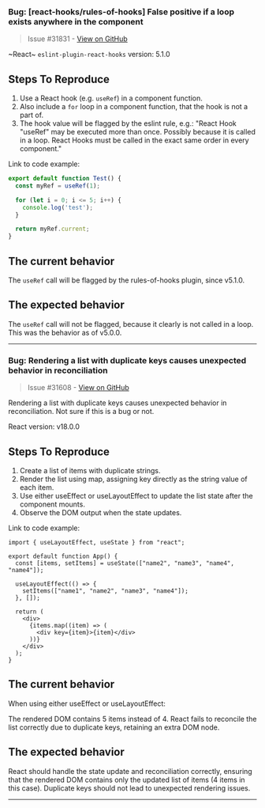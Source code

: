### Bug: [react-hooks/rules-of-hooks] False positive if a loop exists anywhere in the component

> Issue #31831 - [View on GitHub](https://github.com/facebook/react/issues/31831)

<!--
  Please provide a clear and concise description of what the bug is. Include
  screenshots if needed. Please test using the latest version of the relevant
  React packages to make sure your issue has not already been fixed.
-->

~React~ `eslint-plugin-react-hooks` version: 5.1.0

## Steps To Reproduce

1. Use a React hook (e.g. `useRef`) in a component function.
1. Also include a `for` loop in a component function, that the hook is not a part of.
2. The hook value will be flagged by the eslint rule, e.g.: "React Hook "useRef" may be executed more than once. Possibly because it is called in a loop. React Hooks must be called in the exact same order in every component."

<!--
  Your bug will get fixed much faster if we can run your code and it doesn't
  have dependencies other than React. Issues without reproduction steps or
  code examples may be immediately closed as not actionable.
-->

Link to code example:

```ts
export default function Test() {
  const myRef = useRef(1);

  for (let i = 0; i <= 5; i++) {
    console.log('test');
  }

  return myRef.current;
}
```


## The current behavior

The `useRef` call will be flagged by the rules-of-hooks plugin, since v5.1.0.

## The expected behavior

The `useRef` call will not be flagged, because it clearly is not called in a loop. This was the behavior as of v5.0.0.


---

### Bug: Rendering a list with duplicate keys causes unexpected behavior in reconciliation

> Issue #31608 - [View on GitHub](https://github.com/facebook/react/issues/31608)

Rendering a list with duplicate keys causes unexpected behavior in reconciliation. Not sure if this is a bug or not.

React version: v18.0.0

## Steps To Reproduce

1. Create a list of items with duplicate strings.
2. Render the list using map, assigning key directly as the string value of each item.
3. Use either useEffect or useLayoutEffect to update the list state after the component mounts.
4. Observe the DOM output when the state updates.

<!--
  Your bug will get fixed much faster if we can run your code and it doesn't
  have dependencies other than React. Issues without reproduction steps or
  code examples may be immediately closed as not actionable.
-->

Link to code example:

```Jess
import { useLayoutEffect, useState } from "react";  

export default function App() {  
  const [items, setItems] = useState(["name2", "name3", "name4", "name4"]);  

  useLayoutEffect(() => {  
    setItems(["name1", "name2", "name3", "name4"]);  
  }, []);  

  return (  
    <div>  
      {items.map((item) => (  
        <div key={item}>{item}</div>  
      ))}  
    </div>  
  );  
}  
```

<!--
  Please provide a CodeSandbox (https://codesandbox.io/s/new), a link to a
  repository on GitHub, or provide a minimal code example that reproduces the
  problem. You may provide a screenshot of the application if you think it is
  relevant to your bug report. Here are some tips for providing a minimal
  example: https://stackoverflow.com/help/mcve.
-->

## The current behavior

When using either useEffect or useLayoutEffect:

The rendered DOM contains 5 items instead of 4. React fails to reconcile the list correctly due to duplicate keys, retaining an extra DOM node.


## The expected behavior

React should handle the state update and reconciliation correctly, ensuring that the rendered DOM contains only the updated list of items (4 items in this case). Duplicate keys should not lead to unexpected rendering issues.



---

